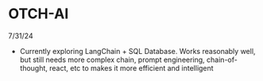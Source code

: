 # OTCH-AI

7/31/24
- Currently exploring LangChain + SQL Database. Works reasonably well, but still needs more complex chain, prompt engineering, chain-of-thought, react, etc to makes it more efficient and intelligent
